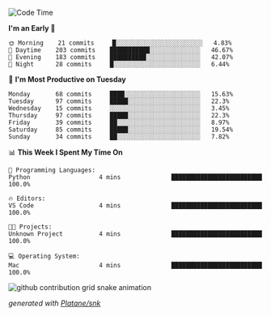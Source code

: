 <!--START_SECTION:waka-->
![Code Time](http://img.shields.io/badge/Code%20Time-198%20hrs%2030%20mins-blue)

**I'm an Early 🐤** 

```text
🌞 Morning    21 commits     █░░░░░░░░░░░░░░░░░░░░░░░░   4.83% 
🌆 Daytime    203 commits    ███████████░░░░░░░░░░░░░░   46.67% 
🌃 Evening    183 commits    ██████████░░░░░░░░░░░░░░░   42.07% 
🌙 Night      28 commits     █░░░░░░░░░░░░░░░░░░░░░░░░   6.44%

```
📅 **I'm Most Productive on Tuesday** 

```text
Monday       68 commits     ████░░░░░░░░░░░░░░░░░░░░░   15.63% 
Tuesday      97 commits     █████░░░░░░░░░░░░░░░░░░░░   22.3% 
Wednesday    15 commits     ░░░░░░░░░░░░░░░░░░░░░░░░░   3.45% 
Thursday     97 commits     █████░░░░░░░░░░░░░░░░░░░░   22.3% 
Friday       39 commits     ██░░░░░░░░░░░░░░░░░░░░░░░   8.97% 
Saturday     85 commits     █████░░░░░░░░░░░░░░░░░░░░   19.54% 
Sunday       34 commits     ██░░░░░░░░░░░░░░░░░░░░░░░   7.82%

```


📊 **This Week I Spent My Time On** 

```text
💬 Programming Languages: 
Python                   4 mins              █████████████████████████   100.0%

🔥 Editors: 
VS Code                  4 mins              █████████████████████████   100.0%

🐱‍💻 Projects: 
Unknown Project          4 mins              █████████████████████████   100.0%

💻 Operating System: 
Mac                      4 mins              █████████████████████████   100.0%

```


<!--END_SECTION:waka-->


<!--Snake Game-->
![github contribution grid snake animation](https://raw.githubusercontent.com/viggo-gascou/viggo-gascou/output/github-contribution-grid-snake.svg)

_generated with [Platane/snk](https://github.com/Platane/snk)_
<!--Snake Game-->

